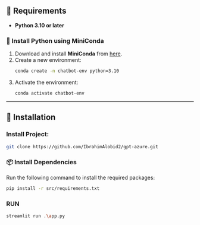 ## 📌 Requirements  

- **Python 3.10 or later**  

### 🔧 Install Python using MiniConda  

1. Download and install **MiniConda** from [here](https://docs.anaconda.com/free/miniconda/#quick-command-line-install).  
2. Create a new environment:  
   ```bash
   conda create -n chatbot-env python=3.10
   ```
3. Activate the environment:  
   ```bash
   conda activate chatbot-env
   ```

---

## 🔧 Installation  

### Install Project:

```bash
git clone https://github.com/IbrahimAlobid2/gpt-azure.git
```

### 📦 Install Dependencies  
Run the following command to install the required packages:  
```bash
pip install -r src/requirements.txt
```

### RUN 
```bash
streamlit run .\app.py
```

